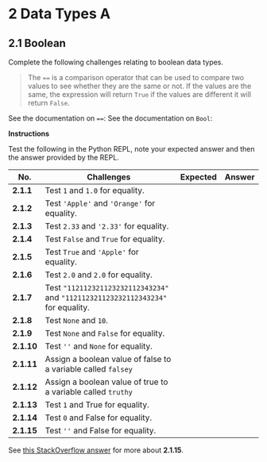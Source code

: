 # 2 Data Types A

## 2.1 Boolean

Complete the following challenges relating to boolean data types.

> The `==` is a comparison operator that can be used to compare two values to see whether they are the same or not. If the values are the same, the expression will return `True` if the values are different it will return `False`.

See the documentation on `==`:
See the documentation on `Bool`:

**Instructions**

Test the following in the Python REPL, note your expected answer and then the answer provided by the REPL.

| No.        | Challenges                                                   | Expected | Answer |
| ---------- | ------------------------------------------------------------ | -------- | ------ |
| **2.1.1**  | Test `1` and `1.0` for equality.                             |          |        |
| **2.1.2**  | Test `'Apple'` and `'Orange'` for equality.                  |          |        |
| **2.1.3**  | Test `2.33` and `'2.33'` for equality.                       |          |        |
| **2.1.4**  | Test `False` and `True` for equality.                        |          |        |
| **2.1.5**  | Test `True` and `'Apple'` for equality.                      |          |        |
| **2.1.6**  | Test `2.0` and `2.0` for equality.                           |          |        |
| **2.1.7**  | Test `"112112321123232112343234"` and `"112112321123232112343234"` for equality. |          |        |
| **2.1.8**  | Test `None` and `10`.                                        |          |        |
| **2.1.9**  | Test `None` and `False` for equality.                        |          |        |
| **2.1.10** | Test `''` and `None` for equality.                           |          |        |
| **2.1.11** | Assign a boolean value of false to a variable called `falsey` |          |        |
| **2.1.12** | Assign a boolean value of true to a variable called `truthy` |          |        |
| **2.1.13** | Test `1` and True for equality.                              |          |        |
| **2.1.14** | Test `0` and False for equality.                             |          |        |
| **2.1.15** | Test `''` and False for equality.                            |          |        |

See [this StackOverflow answer](https://stackoverflow.com/questions/38972645/python-comparing-empty-string-to-false-is-false-why) for more about **2.1.15**.



